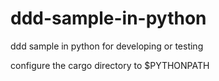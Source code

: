 # ddd-sample-in-python

ddd sample in python for developing or testing

configure the cargo directory to $PYTHONPATH
